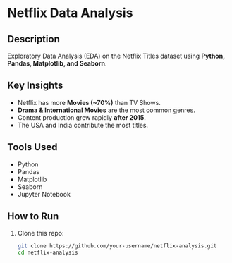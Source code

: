 # Netflix Data Analysis

## Description
Exploratory Data Analysis (EDA) on the Netflix Titles dataset using **Python, Pandas, Matplotlib, and Seaborn**.

## Key Insights
- Netflix has more **Movies (~70%)** than TV Shows.
- **Drama & International Movies** are the most common genres.
- Content production grew rapidly **after 2015**.
- The USA and India contribute the most titles.

##  Tools Used
- Python
- Pandas
- Matplotlib
- Seaborn
- Jupyter Notebook

##  How to Run
1. Clone this repo:
   ```bash
   git clone https://github.com/your-username/netflix-analysis.git
   cd netflix-analysis

